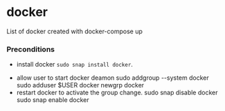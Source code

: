 # docker
List of docker created with 
  docker-compose up

### Preconditions
- install docker `sudo snap install docker`. 
<!-- - install vbox `sudo apt-get install virtualbox` -->
- allow user to start docker deamon 
  sudo addgroup --system docker
  sudo adduser $USER docker
  newgrp docker
- restart docker to activate the group change.
  sudo snap disable docker
  sudo snap enable docker


